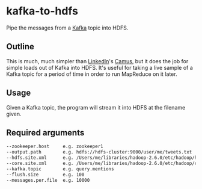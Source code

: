 # kafka-to-hdfs
Pipe the messages from a [Kafka](https://github.com/apache/kafka) topic into HDFS.

## Outline
This is much, much simpler than [LinkedIn](https://github.com/linkedin)'s [Camus](https://github.com/linkedin/camus), but it does the job for simple loads out of Kafka into HDFS. It's useful for taking a live sample of a Kafka topic for a period of time in order to run MapReduce on it later.

## Usage
Given a Kafka topic, the program will stream it into HDFS at the filename given.

## Required arguments
```sh
--zookeeper.host     e.g. zookeeper1
--output.path        e.g. hdfs://hdfs-cluster:9000/user/me/tweets.txt
--hdfs.site.xml      e.g. /Users/me/libraries/hadoop-2.6.0/etc/hadoop/hdfs-site.xml
--core.site.xml      e.g. /Users/me/libraries/hadoop-2.6.0/etc/hadoop/core-site.xml
--kafka.topic        e.g. query.mentions
--flush.size         e.g. 100
--messages.per.file  e.g. 10000
```


